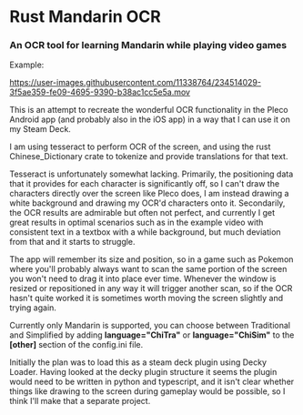# Rust Mandarin OCR
### An OCR tool for learning Mandarin while playing video games
Example:

https://user-images.githubusercontent.com/11338764/234514029-3f5ae359-fe09-4695-9390-b38ac1cc5e5a.mov

This is an attempt to recreate the wonderful OCR functionality in the Pleco Android app (and probably also in the iOS app) in a way that I can use it on my Steam Deck.

I am using tesseract to perform OCR of the screen, and using the rust Chinese_Dictionary crate to tokenize and provide translations for that text.

Tesseract is unfortunately somewhat lacking. Primarily, the positioning data that it provides for each character is significantly off, so I can't draw the characters directly over the screen like Pleco does, I am instead drawing a white background and drawing my OCR'd characters onto it. Secondarily, the OCR results are admirable but often not perfect, and currently I get great results in optimal scenarios such as in the example video with consistent text in a textbox with a while background, but much deviation from that and it starts to struggle.

The app will remember its size and position, so in a game such as Pokemon where you'll probably always want to scan the same portion of the screen you won't need to drag it into place ever time. Whenever the window is resized or repositioned in any way it will trigger another scan, so if the OCR hasn't quite worked it is sometimes worth moving the screen slightly and trying again.

Currently only Mandarin is supported, you can choose between Traditional and Simplified by adding **language="ChiTra"** or **language="ChiSim"** to the **[other]** section of the config.ini file.

Initially the plan was to load this as a steam deck plugin using Decky Loader. Having looked at the decky plugin structure it seems the plugin would need to be written in python and typescript, and it isn't clear whether things like drawing to the screen during gameplay would be possible, so I think I'll make that a separate project.
